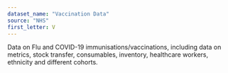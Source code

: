 ```yaml
---
dataset_name: "Vaccination Data"
source: "NHS"
first_letter: V
---
```

Data on Flu and COVID-19 immunisations/vaccinations, including data on metrics, stock transfer, consumables, inventory, healthcare workers, ethnicity and different cohorts.